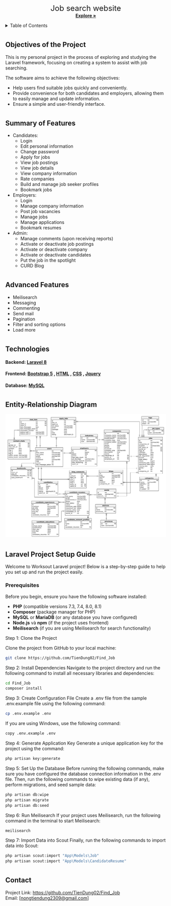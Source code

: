 

<p align="center">
    <span style="font-size: 24px;">Job search website</span>
    <br />
    <a href="https://github.com/TienDung02/Find_Job"><strong>Explore »</strong></a>
    <br />
</p>

    
    
    
</div>
  <!-- TABLE OF CONTENTS -->
<details>
  <summary>Table of Contents</summary>
  <ol>
    <li><a href="#objectives">Project Objectives</a></li>
    <li><a href="#features">Features</a></li>
    <li><a href="#advancedfeatures">Advanced Features</a></li>
    <li><a href="#model">Entity-Relationship Diagram</a></li>
    <li><a href="#technology">Technologies Used</a></li>
    <li><a href="#setup">Laravel Project Setup Guide</a></li>
    <li><a href="#contact">Contact</a></li>
  </ol>
</details>
  
  
  <!-- ABOUT THE PROJECT -->
# <h2 id="objectives">Objectives of the Project</h2>
This is my personal project in the process of exploring and studying the Laravel framework, focusing on creating a system to assist with job searching.

The software aims to achieve the following objectives:
- Help users find suitable jobs quickly and conveniently.
- Provide convenience for both candidates and employers, allowing them to easily manage and update information.
- Ensure a simple and user-friendly interface.

# <h2 id="features">Summary of Features</h2>
- Candidates:<br/>
  + Login
  + Edit personal information
  + Change password
  + Apply for jobs
  + View job postings
  + View job details
  + View company information
  + Rate companies
  + Build and manage job seeker profiles
  + Bookmark jobs
- Employers:<br/>
  + Login
  + Manage company information
  + Post job vacancies
  + Manage jobs
  + Manage applications
  + Bookmark resumes
- Admin:<br/>
  + Manage comments (upon receiving reports)
  + Activate or deactivate job postings
  + Activate or deactivate company
  + Activate or deactivate candidates
  + Put the job in the spotlight
  + CURD Blog


# <h2 id="advancedfeatures">Advanced Features
- Meilisearch
- Messaging
- Commenting
- Send mail
- Pagination
- Filter and sorting options
- Load more

# <h2 id="technology">Technologies
<h4>Backend:
 <a href="https://laravel.com/docs/8.x/">Laravel 8</a>
<h4>Frontend:
 <a href="https://getbootstrap.com/">Bootstrap 5</a>
, <a href="">HTML</a>
, <a href="">CSS</a>
, <a href="">Jquery</a>
<h4>Database: 
 <a href="">MySQL</a>
  
# <h2 id="model">Entity-Relationship Diagram
![sơ đồ 2](https://github.com/TienDung02/Find_Job/blob/main/Worksout-ERD.png)


# <h2 id="setup">Laravel Project Setup Guide

Welcome to Worksout Laravel project! Below is a step-by-step guide to help you set up and run the project easily.

<h3>Prerequisites</h3> 

Before you begin, ensure you have the following software installed:

- **PHP** (compatible versions 7.3, 7.4, 8.0, 8.1)
- **Composer** (package manager for PHP)
- **MySQL** or **MariaDB** (or any database you have configured)
- **Node.js** và **npm** (if the project uses frontend)
- **Meilisearch** (if you are using Meilisearch for search functionality)

Step 1:  Clone the Project

Clone the project from GitHub to your local machine:
```bash
git clone https://github.com/TienDung02/Find_Job
```

Step 2: Install Dependencies
Navigate to the project directory and run the following command to install all necessary libraries and dependencies:
```bash
cd Find_Job
composer install
```
Step 3: Create Configuration File
Create a .env file from the sample .env.example file using the following command:
```bash
cp .env.example .env
```
If you are using Windows, use the following command:
```bash
copy .env.example .env
```
Step 4: Generate Application Key
Generate a unique application key for the project using the command:
```bash
php artisan key:generate
```
Step 5: Set Up the Database
Before running the following commands, make sure you have configured the database connection information in the .env file.
Then, run the following commands to wipe existing data (if any), perform migrations, and seed sample data:
```bash
php artisan db:wipe
php artisan migrate
php artisan db:seed
```
Step 6: Run Meilisearch
If your project uses Meilisearch, run the following command in the terminal to start Meilisearch:
```bash
meilisearch
```
Step 7: Import Data into Scout
Finally, run the following commands to import data into Scout:
```bash
php artisan scout:import "App\Models\Job"
php artisan scout:import "App\Models\CandidateResume"
```


# <h2 id="contact">Contact
Project Link: https://github.com/TienDung02/Find_Job </br>
Email: [nongtiendung2309@gmail.com]
